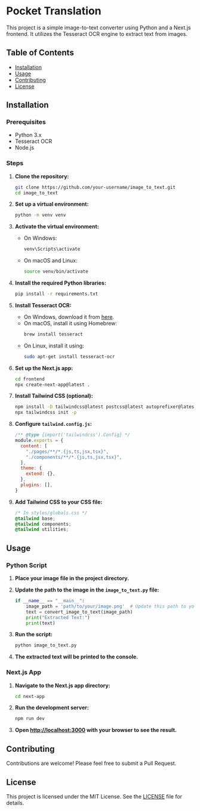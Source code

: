 # Pocket Translation

This project is a simple image-to-text converter using Python and a Next.js frontend. It utilizes the Tesseract OCR engine to extract text from images.

## Table of Contents

- [Installation](#installation)
- [Usage](#usage)
- [Contributing](#contributing)
- [License](#license)

## Installation

### Prerequisites

- Python 3.x
- Tesseract OCR
- Node.js

### Steps

1. **Clone the repository:**
    ```bash
    git clone https://github.com/your-username/image_to_text.git
    cd image_to_text
    ```

2. **Set up a virtual environment:**
    ```bash
    python -m venv venv
    ```

3. **Activate the virtual environment:**
    - On Windows:
      ```bash
      venv\Scripts\activate
      ```
    - On macOS and Linux:
      ```bash
      source venv/bin/activate
      ```

4. **Install the required Python libraries:**
    ```bash
    pip install -r requirements.txt
    ```

5. **Install Tesseract OCR:**
    - On Windows, download it from [here](https://github.com/UB-Mannheim/tesseract/wiki).
    - On macOS, install it using Homebrew:
      ```bash
      brew install tesseract
      ```
    - On Linux, install it using:
      ```bash
      sudo apt-get install tesseract-ocr
      ```

6. **Set up the Next.js app:**
    ```bash
    cd frontend
    npx create-next-app@latest .
    ```

7. **Install Tailwind CSS (optional):**
    ```bash
    npm install -D tailwindcss@latest postcss@latest autoprefixer@latest
    npx tailwindcss init -p
    ```

8. **Configure `tailwind.config.js`:**
    ```javascript
    /** @type {import('tailwindcss').Config} */
    module.exports = {
      content: [
        "./pages/**/*.{js,ts,jsx,tsx}",
        "./components/**/*.{js,ts,jsx,tsx}",
      ],
      theme: {
        extend: {},
      },
      plugins: [],
    }
    ```

9. **Add Tailwind CSS to your CSS file:**
    ```css
    /* In styles/globals.css */
    @tailwind base;
    @tailwind components;
    @tailwind utilities;
    ```

## Usage

### Python Script

1. **Place your image file in the project directory.**

2. **Update the path to the image in the `image_to_text.py` file:**
    ```python
    if __name__ == "__main__":
        image_path = 'path/to/your/image.png'  # Update this path to your image file
        text = convert_image_to_text(image_path)
        print("Extracted Text:")
        print(text)
    ```

3. **Run the script:**
    ```bash
    python image_to_text.py
    ```

4. **The extracted text will be printed to the console.**

### Next.js App

1. **Navigate to the Next.js app directory:**
    ```bash
    cd next-app
    ```

2. **Run the development server:**
    ```bash
    npm run dev
    ```

3. **Open [http://localhost:3000](http://localhost:3000) with your browser to see the result.**

## Contributing

Contributions are welcome! Please feel free to submit a Pull Request.

## License

This project is licensed under the MIT License. See the [LICENSE](LICENSE) file for details.